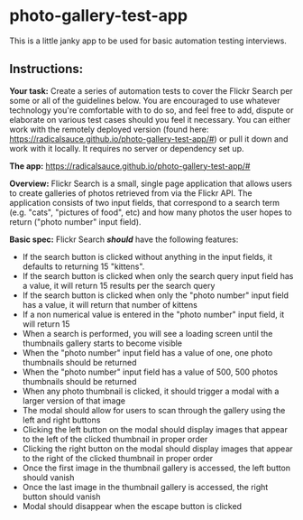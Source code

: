 # photo-gallery-test-app
This is a little janky app to be used for basic automation testing interviews.


## Instructions:

**Your task:**
Create a series of automation tests to cover the Flickr Search per some or all of the guidelines below. You are encouraged to use whatever technology you're comfortable with to do so, and feel free to add, dispute or elaborate on various test cases should you feel it necessary. You can either work with the remotely deployed version (found here: https://radicalsauce.github.io/photo-gallery-test-app/#) or pull it down and work with it locally. It requires no server or dependency set up.

**The app:**
https://radicalsauce.github.io/photo-gallery-test-app/#

**Overview:**
Flickr Search is a small, single page application that allows users to create galleries of photos retrieved from via the Flickr API. The application consists of two input fields, that correspond to a search term (e.g. "cats", "pictures of food", etc) and how many photos the user hopes to return ("photo number" input field).

**Basic spec:**
Flickr Search ***should*** have the following features:
- If the search button is clicked without anything in the input fields, it defaults to returning 15 "kittens".
- If the search button is clicked when only the search query input field has a value, it will return 15 results per
the search query
- If the search button is clicked when only the "photo number" input field has a value, it will return that number of
kittens
- If a non numerical value is entered in the "photo number" input field, it will return 15
- When a search is performed, you will see a loading screen until the thumbnails gallery starts to become visible
- When the "photo number" input field has a value of one, one photo thumbnails should be returned
- When the "photo number" input field has a value of 500, 500 photos thumbnails should be returned
- When any photo thumbnail is clicked, it should trigger a modal with a larger version of that image
- The modal should allow for users to scan through the gallery using the left and right buttons
- Clicking the left button on the modal should display images that appear to the left of the clicked thumbnail in
proper order
- Clicking the right button on the modal should display images that appear to the right of the clicked thumbnail in
proper order
- Once the first image in the thumbnail gallery is accessed, the left button should vanish 
- Once the last image in the thumbnail gallery is accessed, the right button should vanish 
- Modal should disappear when the escape button is clicked

